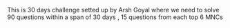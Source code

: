 This is 30 days challenge setted up by Arsh Goyal where we need to solve 90 questions within a span of 30 days , 15 questions from each top 6 MNCs 
